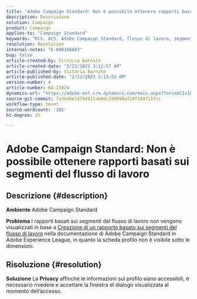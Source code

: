 ```yaml
---
title: "Adobe Campaign Standard: Non è possibile ottenere rapporti basati sui segmenti del flusso di lavoro"
description: Descrizione
solution: Campaign
product: Campaign
applies-to: "Campaign Standard"
keywords: "KCS, ACS, Adobe Campaign Standard, flusso di lavoro, segmenti, rapporto, FAQ"
resolution: Resolution
internal-notes: "E-000166683"
bug: false
article-created-by: Victoria Barnato
article-created-date: "2/22/2023 3:12:57 AM"
article-published-by: Victoria Barnato
article-published-date: "2/22/2023 3:13:53 AM"
version-number: 4
article-number: KA-15824
dynamics-url: "https://adobe-ent.crm.dynamics.com/main.aspx?forceUCI=1&pagetype=entityrecord&etn=knowledgearticle&id=1f7565cd-5eb2-ed11-83fe-6045bd0067ea"
source-git-commit: 7a3bd8e14794411ab0dc190b98a724f164711fcc
workflow-type: tm+mt
source-wordcount: '102'
ht-degree: 2%

---
```


# Adobe Campaign Standard: Non è possibile ottenere rapporti basati sui segmenti del flusso di lavoro

## Descrizione {#description}


<b>Ambiente</b>
Adobe Campaign Standard

<b>Problema</b>
I rapporti basati sui segmenti del flusso di lavoro non vengono visualizzati in base a [Creazione di un rapporto basato sui segmenti del flusso di lavoro](https://experienceleague.adobe.com/docs/campaign-standard/using/reporting/customizing-reports/creating-a-report-workflow-segment.html) nella documentazione di Adobe Campaign Standard in Adobe Experience League, in quanto la scheda profilo non è visibile sotto le dimensioni.




## Risoluzione {#resolution}


<b>Soluzione</b>
La <b>Privacy</b> affinché le informazioni sul profilo siano accessibili, è necessario rivedere e accettare la finestra di dialogo visualizzata al momento dell’accesso.
